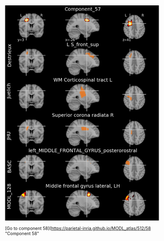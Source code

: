 


![57](preliminary/57.jpg "Component 57")

[Go to component 58](https://parietal-inria.github.io/MODL_atlas/512/58 "Component 58"